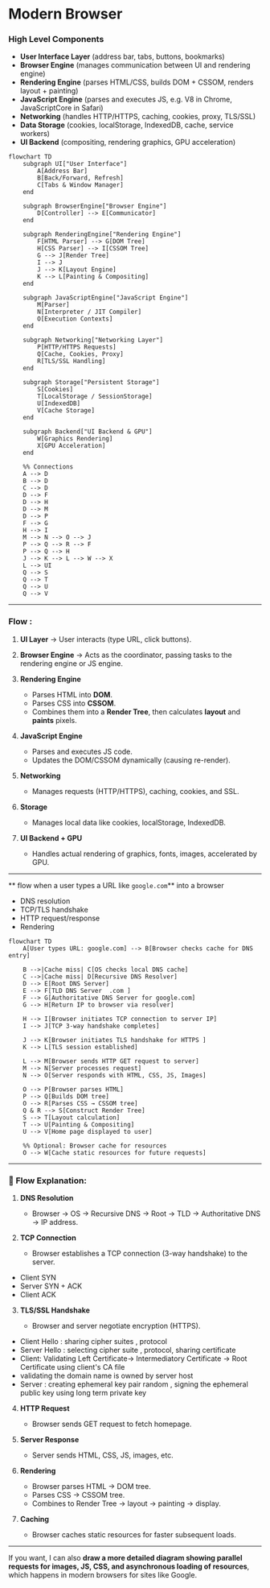 # **Modern Browser** 

### High Level Components

* **User Interface Layer** (address bar, tabs, buttons, bookmarks)
* **Browser Engine** (manages communication between UI and rendering engine)
* **Rendering Engine** (parses HTML/CSS, builds DOM + CSSOM, renders layout + painting)
* **JavaScript Engine** (parses and executes JS, e.g. V8 in Chrome, JavaScriptCore in Safari)
* **Networking** (handles HTTP/HTTPS, caching, cookies, proxy, TLS/SSL)
* **Data Storage** (cookies, localStorage, IndexedDB, cache, service workers)
* **UI Backend** (compositing, rendering graphics, GPU acceleration)



```mermaid
flowchart TD
    subgraph UI["User Interface"]
        A[Address Bar]
        B[Back/Forward, Refresh]
        C[Tabs & Window Manager]
    end

    subgraph BrowserEngine["Browser Engine"]
        D[Controller] --> E[Communicator]
    end

    subgraph RenderingEngine["Rendering Engine"]
        F[HTML Parser] --> G[DOM Tree]
        H[CSS Parser] --> I[CSSOM Tree]
        G --> J[Render Tree]
        I --> J
        J --> K[Layout Engine]
        K --> L[Painting & Compositing]
    end

    subgraph JavaScriptEngine["JavaScript Engine"]
        M[Parser]
        N[Interpreter / JIT Compiler]
        O[Execution Contexts]
    end

    subgraph Networking["Networking Layer"]
        P[HTTP/HTTPS Requests]
        Q[Cache, Cookies, Proxy]
        R[TLS/SSL Handling]
    end

    subgraph Storage["Persistent Storage"]
        S[Cookies]
        T[LocalStorage / SessionStorage]
        U[IndexedDB]
        V[Cache Storage]
    end

    subgraph Backend["UI Backend & GPU"]
        W[Graphics Rendering]
        X[GPU Acceleration]
    end

    %% Connections
    A --> D
    B --> D
    C --> D
    D --> F
    D --> H
    D --> M
    D --> P
    F --> G
    H --> I
    M --> N --> O --> J
    P --> Q --> R --> F
    P --> Q --> H
    J --> K --> L --> W --> X
    L --> UI
    Q --> S
    Q --> T
    Q --> U
    Q --> V
```

---

###  Flow :

1. **UI Layer** → User interacts (type URL, click buttons).
2. **Browser Engine** → Acts as the coordinator, passing tasks to the rendering engine or JS engine.
3. **Rendering Engine**

   * Parses HTML into **DOM**.
   * Parses CSS into **CSSOM**.
   * Combines them into a **Render Tree**, then calculates **layout** and **paints** pixels.
4. **JavaScript Engine**

   * Parses and executes JS code.
   * Updates the DOM/CSSOM dynamically (causing re-render).
5. **Networking**

   * Manages requests (HTTP/HTTPS), caching, cookies, and SSL.
6. **Storage**

   * Manages local data like cookies, localStorage, IndexedDB.
7. **UI Backend + GPU**

   * Handles actual rendering of graphics, fonts, images, accelerated by GPU.

---

** flow when a user types a URL like `google.com`** into a browser
- DNS resolution
- TCP/TLS handshake
- HTTP request/response
- Rendering



```mermaid
flowchart TD
    A[User types URL: google.com] --> B[Browser checks cache for DNS entry]
    
    B -->|Cache miss| C[OS checks local DNS cache]
    C -->|Cache miss| D[Recursive DNS Resolver]
    D --> E[Root DNS Server]
    E --> F[TLD DNS Server  .com ]
    F --> G[Authoritative DNS Server for google.com]
    G --> H[Return IP to browser via resolver]
    
    H --> I[Browser initiates TCP connection to server IP]
    I --> J[TCP 3-way handshake completes]
    
    J --> K[Browser initiates TLS handshake for HTTPS ]
    K --> L[TLS session established]
    
    L --> M[Browser sends HTTP GET request to server]
    M --> N[Server processes request]
    N --> O[Server responds with HTML, CSS, JS, Images]
    
    O --> P[Browser parses HTML]
    P --> Q[Builds DOM tree]
    O --> R[Parses CSS → CSSOM tree]
    Q & R --> S[Construct Render Tree]
    S --> T[Layout calculation]
    T --> U[Painting & Compositing]
    U --> V[Home page displayed to user]
    
    %% Optional: Browser cache for resources
    O --> W[Cache static resources for future requests]
```

---

### 🔹 Flow Explanation:

1. **DNS Resolution**

   * Browser → OS → Recursive DNS → Root → TLD → Authoritative DNS → IP address.

2. **TCP Connection**

   * Browser establishes a TCP connection (3-way handshake) to the server.
- Client SYN 
- Server SYN + ACK
- Client ACK

3. **TLS/SSL Handshake**

   * Browser and server negotiate encryption (HTTPS).
- Client Hello : sharing cipher suites , protocol 
- Server Hello : selecting cipher suite , protocol,  sharing certificate 
- Client: Validating Left Certificate-> Intermediatory Certificate -> Root Certificate using client's CA file 
- validating the domain name is owned by server host
- Server : creating ephemeral key pair random , signing the ephemeral public key using long term private key
4. **HTTP Request**

   * Browser sends GET request to fetch homepage.

5. **Server Response**

   * Server sends HTML, CSS, JS, images, etc.

6. **Rendering**

   * Browser parses HTML → DOM tree.
   * Parses CSS → CSSOM tree.
   * Combines to Render Tree → layout → painting → display.

7. **Caching**

   * Browser caches static resources for faster subsequent loads.

---

If you want, I can also **draw a more detailed diagram showing parallel requests for images, JS, CSS, and asynchronous loading of resources**, which happens in modern browsers for sites like Google.



